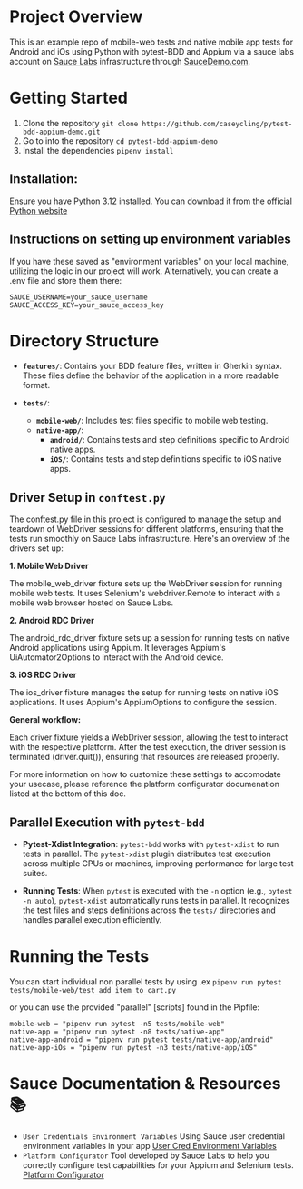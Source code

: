 # Project Overview
This is an example repo of mobile-web tests and native mobile app tests for Android and iOs using Python with pytest-BDD and Appium via a sauce labs account on [Sauce Labs](https://saucelabs.com/) infrastructure through [SauceDemo.com](https://www.saucedemo.com/).

# Getting Started
1. Clone the repository `git clone https://github.com/caseycling/pytest-bdd-appium-demo.git`
2. Go to into the repository `cd pytest-bdd-appium-demo`
3. Install the dependencies `pipenv install`

## Installation:

Ensure you have Python 3.12 installed. You can download it from the [official Python website](https://www.python.org/downloads/)

## Instructions on setting up environment variables
If you have these saved as "environment variables" on your local machine, utilizing the logic in our project will work. Alternatively, you can create a .env file and store them there:

```
SAUCE_USERNAME=your_sauce_username
SAUCE_ACCESS_KEY=your_sauce_access_key
````

# Directory Structure

- **`features/`**: Contains your BDD feature files, written in Gherkin syntax. These files define the behavior of the application in a more readable format.

- **`tests/`**:
  - **`mobile-web/`**: Includes test files specific to mobile web testing.
  - **`native-app/`**:
    - **`android/`**: Contains tests and step definitions specific to Android native apps.
    - **`iOS/`**: Contains tests and step definitions specific to iOS native apps.

## Driver Setup in `conftest.py`

The conftest.py file in this project is configured to manage the setup and teardown of WebDriver sessions for different platforms, ensuring that the tests run smoothly on Sauce Labs infrastructure. Here's an overview of the drivers set up:

**1. Mobile Web Driver**

The mobile_web_driver fixture sets up the WebDriver session for running mobile web tests. It uses Selenium's webdriver.Remote to interact with a mobile web browser hosted on Sauce Labs.

**2. Android RDC Driver**

The android_rdc_driver fixture sets up a session for running tests on native Android applications using Appium. It leverages Appium's UiAutomator2Options to interact with the Android device.

**3. iOS RDC Driver**

The ios_driver fixture manages the setup for running tests on native iOS applications. It uses Appium's AppiumOptions to configure the session.

**General workflow:**

Each driver fixture yields a WebDriver session, allowing the test to interact with the respective platform. 
After the test execution, the driver session is terminated (driver.quit()), ensuring that resources are released properly. 

For more information on how to customize these settings to accomodate your usecase, please reference the platform configurator documenation listed at the bottom of this doc.

## Parallel Execution with `pytest-bdd`

- **Pytest-Xdist Integration**: `pytest-bdd` works with `pytest-xdist` to run tests in parallel. The `pytest-xdist` plugin distributes test execution across multiple CPUs or machines, improving performance for large test suites.

- **Running Tests**: When `pytest` is executed with the `-n` option (e.g., `pytest -n auto`), `pytest-xdist` automatically runs tests in parallel. It recognizes the test files and steps definitions across the `tests/` directories and handles parallel execution efficiently.

# Running the Tests

You can start individual non parallel tests by using .ex `pipenv run pytest tests/mobile-web/test_add_item_to_cart.py`

or you can use the provided "parallel" [scripts] found in the Pipfile:

```
mobile-web = "pipenv run pytest -n5 tests/mobile-web"
native-app = "pipenv run pytest -n8 tests/native-app"
native-app-android = "pipenv run pytest tests/native-app/android"
native-app-iOs = "pipenv run pytest -n3 tests/native-app/iOS"
```

# Sauce Documentation & Resources 📚
- `User Credentials Environment Variables` Using Sauce user credential environment variables in your app [User Cred Environment Variables](https://docs.saucelabs.com/secure-connections/sauce-connect/setup-configuration/environment-variables/#user-credentials-environment-variables)
- `Platform Configurator` Tool developed by Sauce Labs to help you correctly configure test capabilities for your Appium and Selenium tests. [Platform Configurator](https://saucelabs.com/products/platform-configurator#/)
